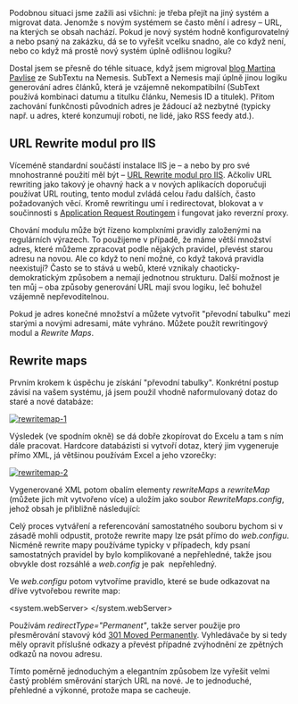 <!-- dcterms:identifier = aspnetcz#364 -->
<!-- dcterms:title = URL rewriting modul a rewrite maps -->
<!-- dcterms:abstract = Pro Martina Pavlise jsem řešil migraci jeho blogu ze SubTextu na Nemesis a narazil jsem na problém zachování stávajících odkazů pro velké množství článků. Typický úkol pro URL rewriting modul v IIS a RewriteMaps. -->
<!-- np9:categoryId = 4 -->
<!-- x4w:category = IIS -->
<!-- np9:authorId = 1 -->
<!-- np9:authorEmail = michal.valasek@altairis.cz -->
<!-- dcterms:creator = Michal Altair Valášek -->
<!-- dcterms:created = 2012-01-15T21:22:38.917+01:00 -->
<!-- dcterms:dateAccepted = 2012-01-15T21:22:40+01:00 -->
<!-- x4w:pictureWidth = 150 -->
<!-- x4w:pictureHeight = 150 -->
<!-- x4w:pictureUrl = /perex-pictures/20120115-url-rewriting-modul-a-rewrite-maps.png -->

Podobnou situaci jsme zažili asi všichni: je třeba přejít na jiný systém a migrovat data. Jenomže s novým systémem se často mění i adresy – URL, na kterých se obsah nachází. Pokud je nový systém hodně konfigurovatelný a nebo psaný na zakázku, dá se to vyřešit vcelku snadno, ale co když není, nebo co když má prostě nový systém úplně odlišnou logiku? 

Dostal jsem se přesně do téhle situace, když jsem migroval [blog Martina Pavlise](http://www.pavlis.net) ze SubTextu na Nemesis. SubText a Nemesis mají úplně jinou logiku generování adres článků, která je vzájemně nekompatibilní (SubText používá kombinaci datumu a titulku článku, Nemesis ID a titulek). Přitom zachování funkčnosti původních adres je žádoucí až nezbytné (typicky např. u adres, které konzumují roboti, ne lidé, jako RSS feedy atd.).

## URL Rewrite modul pro IIS

Víceméně standardní součástí instalace IIS je – a nebo by pro své mnohostranné použití měl být – [URL Rewrite modul pro IIS](http://www.iis.net/download/URLRewrite). Ačkoliv URL rewriting jako takový je ohavný hack a v nových aplikacích doporučuji používat URL routing, tento modul zvládá celou řadu dalších, často požadovaných věcí. Kromě rewritingu umí i redirectovat, blokovat a v součinnosti s [Application Request Routingem](http://www.iis.net/download/ApplicationRequestRouting) i fungovat jako reverzní proxy.

Chování modulu může být řízeno komplxními pravidly založenými na regulárních výrazech. To použijeme v případě, že máme větší množství adres, které můžeme zpracovat podle nějakých pravidel, převést starou adresu na novou. Ale co když to není možné, co když taková pravidla neexistují? Často se to stává u webů, které vznikaly chaoticky-demokratickým způsobem a nemají jednotnou strukturu. Další možnost je ten můj – oba způsoby generování URL mají svou logiku, leč bohužel vzájemně nepřevoditelnou.

Pokud je adres konečné množství a můžete vytvořit "převodní tabulku" mezi starými a novými adresami, máte vyhráno. Můžete použít rewritingový modul a *Rewrite Maps*.

## Rewrite maps

Prvním krokem k úspěchu je získání "převodní tabulky". Konkrétní postup závisí na vašem systému, já jsem použil vhodně naformulovaný dotaz do staré a nové databáze:

[![rewritemap-1](http://www.aspnet.cz/Files/20120115-rewritemap-1_thumb.png "rewritemap-1")](http://www.aspnet.cz/Files/20120115-rewritemap-1_2.png)

Výsledek (ve spodním okně) se dá dobře zkopírovat do Excelu a tam s ním dále pracovat. Hardcore databázisti si vytvoří dotaz, který jim vygeneruje přímo XML, já většinou používám Excel a jeho vzorečky:

[![rewritemap-2](http://www.aspnet.cz/Files/20120115-rewritemap-2_thumb.png "rewritemap-2")](http://www.aspnet.cz/Files/20120115-rewritemap-2_2.png)

Vygenerované XML potom obalím elementy *rewriteMaps* a *rewriteMap* (můžete jich mít vytvořeno více) a uložím jako soubor *RewriteMaps.config*, jehož obsah je přibližně následující:

<rewriteMaps> <rewriteMap name="OldArticles"> <add key="/archive/2004/12/13/147.aspx" value="/articles/1" /> <add key="/archive/2004/12/13/150.aspx" value="/articles/2" /> <add key="/archive/2004/12/14/151.aspx" value="/articles/3" /> <!-- Vypuštěno zhruba 850 řádků --> <add key="/archive/2012/01/01/Congratulations-2012-Microsoft-MVP.aspx" value="/articles/859-congratulations-2012-microsoft-mvp" /> </rewriteMap> </rewriteMaps>

Celý proces vytváření a referencování samostatného souboru bychom si v zásadě mohli odpustit, protože rewrite mapy lze psát přímo do *web.configu*. Nicméně rewrite mapy používáme typicky v případech, kdy psaní samostatných pravidel by bylo komplikované a nepřehledné, takže jsou obvykle dost rozsáhlé a *web.config* je pak  nepřehledný.

Ve *web.configu* potom vytvoříme pravidlo, které se bude odkazovat na dříve vytvořebou rewrite map:

<configuration> <system.webServer> <rewrite> <rules> <rule name="Old article URLs" stopProcessing="true"> <match url=".*" /> <conditions> <add input="{OldArticles:{REQUEST_URI}}" pattern="(.+)" /> </conditions> <action type="Redirect" url="{C:1}" appendQueryString="False" redirectType="Permanent" /> </rule> </rules> <rewriteMaps configSource="RewriteMaps.config" /> </rewrite> </system.webServer> </configuration>

Používám *redirectType="Permanent"*, takže server použije pro přesměrování stavový kód [301 Moved Permanently](§). Vyhledávače by si tedy měly opravit příslušné odkazy a převést případné zvýhodnění ze zpětných odkazů na novou adresu.

Tímto poměrně jednoduchým a elegantním způsobem lze vyřešit velmi častý problém směrování starých URL na nové. Je to jednoduché, přehledné a výkonné, protože mapa se cacheuje.